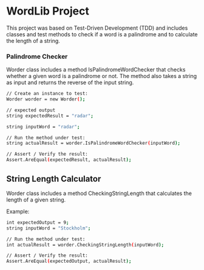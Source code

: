 # WordLib Project


This project was based on Test-Driven Development (TDD) 
and includes classes and test methods to check if a word is a palindrome and to calculate the length of a string.

### Palindrome Checker

Worder class includes a method IsPalindromeWordChecker that checks whether a given word is a palindrome or not. 
The method also takes a string as input and returns the reverse of the input string.

```sh
// Create an instance to test:
Worder worder = new Worder();

// expected output
string expectedResult = "radar";

string inputWord = "radar";

// Run the method under test:
string actualResult = worder.IsPalindromeWordChecker(inputWord);

// Assert / Verify the result:
Assert.AreEqual(expectedResult, actualResult);

```

## String Length Calculator

Worder class includes a method CheckingStringLength that calculates the length of a given string.

Example: 

```sh
int expectedOutput = 9;
string inputWord = "Stockholm";

// Run the method under test:
int actualResult = worder.CheckingStringLength(inputWord);

// Assert / Verify the result:
Assert.AreEqual(expectedOutput, actualResult);

```


